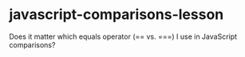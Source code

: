# javascript-comparisons-lesson
Does it matter which equals operator (== vs. ===) I use in JavaScript comparisons?
